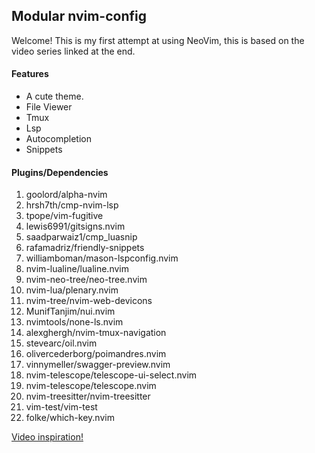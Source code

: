 <h2>Modular nvim-config</h2>
<p>Welcome! This is my first attempt at using NeoVim, this is based on the video series linked at the end.</p>
<h4>Features</h4>
<ul>
        <li>A cute theme.</li>
        <li>File Viewer</li>
        <li>Tmux</li>
        <li>Lsp</li>
        <li>Autocompletion</li>
        <li>Snippets</li>
</ul>
<h4>Plugins/Dependencies</h4>
<ol>
        <li>goolord/alpha-nvim</li>
        <li>hrsh7th/cmp-nvim-lsp</li>
        <li>tpope/vim-fugitive</li>
        <li>lewis6991/gitsigns.nvim</li>
        <li>saadparwaiz1/cmp_luasnip</li>
        <li>rafamadriz/friendly-snippets</li>
        <li>williamboman/mason-lspconfig.nvim</li>
        <li>nvim-lualine/lualine.nvim</li>
        <li>nvim-neo-tree/neo-tree.nvim</li>
        <li>nvim-lua/plenary.nvim</li>
        <li>nvim-tree/nvim-web-devicons</li>
        <li>MunifTanjim/nui.nvim</li>
        <li>nvimtools/none-ls.nvim</li>
        <li>alexghergh/nvim-tmux-navigation</li>
        <li>stevearc/oil.nvim</li>
        <li>olivercederborg/poimandres.nvim</li>
        <li>vinnymeller/swagger-preview.nvim</li>
        <li>nvim-telescope/telescope-ui-select.nvim</li>
        <li>nvim-telescope/telescope.nvim</li>
        <li>nvim-treesitter/nvim-treesitter</li>
        <li>vim-test/vim-test</li>
        <li>folke/which-key.nvim</li>
    </ol>
    <a href="https://www.youtube.com/playlist?list=PLsz00TDipIffreIaUNk64KxTIkQaGguqn" target="_blank">Video inspiration!</a>
